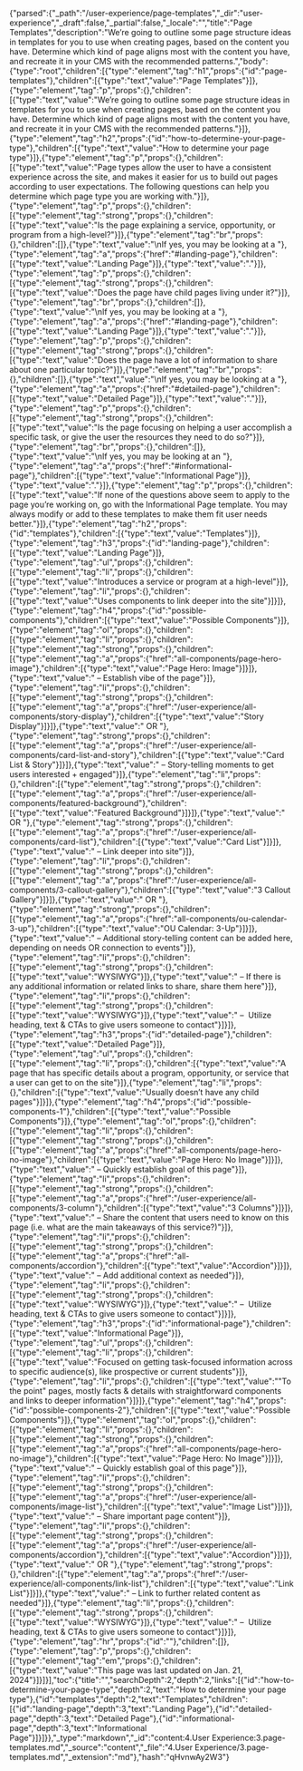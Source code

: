 {"parsed":{"_path":"/user-experience/page-templates","_dir":"user-experience","_draft":false,"_partial":false,"_locale":"","title":"Page Templates","description":"We’re going to outline some page structure ideas in templates for you to use when creating pages, based on the content you have. Determine which kind of page aligns most with the content you have, and recreate it in your CMS with the recommended patterns.","body":{"type":"root","children":[{"type":"element","tag":"h1","props":{"id":"page-templates"},"children":[{"type":"text","value":"Page Templates"}]},{"type":"element","tag":"p","props":{},"children":[{"type":"text","value":"We’re going to outline some page structure ideas in templates for you to use when creating pages, based on the content you have. Determine which kind of page aligns most with the content you have, and recreate it in your CMS with the recommended patterns."}]},{"type":"element","tag":"h2","props":{"id":"how-to-determine-your-page-type"},"children":[{"type":"text","value":"How to determine your page type"}]},{"type":"element","tag":"p","props":{},"children":[{"type":"text","value":"Page types allow the user to have a consistent experience across the site, and makes it easier for us to build out pages according to user expectations. The following questions can help you determine which page type you are working with."}]},{"type":"element","tag":"p","props":{},"children":[{"type":"element","tag":"strong","props":{},"children":[{"type":"text","value":"Is the page explaining a service, opportunity, or program from a high-level?"}]},{"type":"element","tag":"br","props":{},"children":[]},{"type":"text","value":"\nIf yes, you may be looking at a "},{"type":"element","tag":"a","props":{"href":"#landing-page"},"children":[{"type":"text","value":"Landing Page"}]},{"type":"text","value":"."}]},{"type":"element","tag":"p","props":{},"children":[{"type":"element","tag":"strong","props":{},"children":[{"type":"text","value":"Does the page have child pages living under it?"}]},{"type":"element","tag":"br","props":{},"children":[]},{"type":"text","value":"\nIf yes, you may be looking at a "},{"type":"element","tag":"a","props":{"href":"#landing-page"},"children":[{"type":"text","value":"Landing Page"}]},{"type":"text","value":"."}]},{"type":"element","tag":"p","props":{},"children":[{"type":"element","tag":"strong","props":{},"children":[{"type":"text","value":"Does the page have a lot of information to share about one particular topic?"}]},{"type":"element","tag":"br","props":{},"children":[]},{"type":"text","value":"\nIf yes, you may be looking at a "},{"type":"element","tag":"a","props":{"href":"#detailed-page"},"children":[{"type":"text","value":"Detailed Page"}]},{"type":"text","value":"."}]},{"type":"element","tag":"p","props":{},"children":[{"type":"element","tag":"strong","props":{},"children":[{"type":"text","value":"Is the page focusing on helping a user accomplish a specific task, or give the user the resources they need to do so?"}]},{"type":"element","tag":"br","props":{},"children":[]},{"type":"text","value":"\nIf yes, you may be looking at an "},{"type":"element","tag":"a","props":{"href":"#informational-page"},"children":[{"type":"text","value":"Informational Page"}]},{"type":"text","value":"."}]},{"type":"element","tag":"p","props":{},"children":[{"type":"text","value":"If none of the questions above seem to apply to the page you’re working on, go with the Informational Page template. You may always modify or add to these templates to make them fit user needs better."}]},{"type":"element","tag":"h2","props":{"id":"templates"},"children":[{"type":"text","value":"Templates"}]},{"type":"element","tag":"h3","props":{"id":"landing-page"},"children":[{"type":"text","value":"Landing Page"}]},{"type":"element","tag":"ul","props":{},"children":[{"type":"element","tag":"li","props":{},"children":[{"type":"text","value":"Introduces a service or program at a high-level"}]},{"type":"element","tag":"li","props":{},"children":[{"type":"text","value":"Uses components to link deeper into the site"}]}]},{"type":"element","tag":"h4","props":{"id":"possible-components"},"children":[{"type":"text","value":"Possible Components"}]},{"type":"element","tag":"ol","props":{},"children":[{"type":"element","tag":"li","props":{},"children":[{"type":"element","tag":"strong","props":{},"children":[{"type":"element","tag":"a","props":{"href":"all-components/page-hero-image"},"children":[{"type":"text","value":"Page Hero: Image"}]}]},{"type":"text","value":" – Establish vibe of the page"}]},{"type":"element","tag":"li","props":{},"children":[{"type":"element","tag":"strong","props":{},"children":[{"type":"element","tag":"a","props":{"href":"/user-experience/all-components/story-display"},"children":[{"type":"text","value":"Story Display"}]}]},{"type":"text","value":" OR "},{"type":"element","tag":"strong","props":{},"children":[{"type":"element","tag":"a","props":{"href":"/user-experience/all-components/card-list-and-story"},"children":[{"type":"text","value":"Card List & Story"}]}]},{"type":"text","value":" – Story-telling moments to get users interested + engaged"}]},{"type":"element","tag":"li","props":{},"children":[{"type":"element","tag":"strong","props":{},"children":[{"type":"element","tag":"a","props":{"href":"/user-experience/all-components/featured-background"},"children":[{"type":"text","value":"Featured Background"}]}]},{"type":"text","value":" OR "},{"type":"element","tag":"strong","props":{},"children":[{"type":"element","tag":"a","props":{"href":"/user-experience/all-components/card-list"},"children":[{"type":"text","value":"Card List"}]}]},{"type":"text","value":" – Link deeper into site"}]},{"type":"element","tag":"li","props":{},"children":[{"type":"element","tag":"strong","props":{},"children":[{"type":"element","tag":"a","props":{"href":"/user-experience/all-components/3-callout-gallery"},"children":[{"type":"text","value":"3 Callout Gallery"}]}]},{"type":"text","value":" OR "},{"type":"element","tag":"strong","props":{},"children":[{"type":"element","tag":"a","props":{"href":"all-components/ou-calendar-3-up"},"children":[{"type":"text","value":"OU Calendar: 3-Up"}]}]},{"type":"text","value":" – Additional story-telling content can be added here, depending on needs OR connection to events"}]},{"type":"element","tag":"li","props":{},"children":[{"type":"element","tag":"strong","props":{},"children":[{"type":"text","value":"WYSIWYG"}]},{"type":"text","value":" – If there is any additional information or related links to share, share them here"}]},{"type":"element","tag":"li","props":{},"children":[{"type":"element","tag":"strong","props":{},"children":[{"type":"text","value":"WYSIWYG"}]},{"type":"text","value":" –  Utilize heading, text & CTAs to give users someone to contact"}]}]},{"type":"element","tag":"h3","props":{"id":"detailed-page"},"children":[{"type":"text","value":"Detailed Page"}]},{"type":"element","tag":"ul","props":{},"children":[{"type":"element","tag":"li","props":{},"children":[{"type":"text","value":"A page that has specific details about a program, opportunity, or service that a user can get to on the site"}]},{"type":"element","tag":"li","props":{},"children":[{"type":"text","value":"Usually doesn’t have any child pages"}]}]},{"type":"element","tag":"h4","props":{"id":"possible-components-1"},"children":[{"type":"text","value":"Possible Components"}]},{"type":"element","tag":"ol","props":{},"children":[{"type":"element","tag":"li","props":{},"children":[{"type":"element","tag":"strong","props":{},"children":[{"type":"element","tag":"a","props":{"href":"all-components/page-hero-no-image"},"children":[{"type":"text","value":"Page Hero: No Image"}]}]},{"type":"text","value":" – Quickly establish goal of this page"}]},{"type":"element","tag":"li","props":{},"children":[{"type":"element","tag":"strong","props":{},"children":[{"type":"element","tag":"a","props":{"href":"/user-experience/all-components/3-column"},"children":[{"type":"text","value":"3 Columns"}]}]},{"type":"text","value":" – Share the content that users need to know on this page (i.e. what are the main takeaways of this service?)"}]},{"type":"element","tag":"li","props":{},"children":[{"type":"element","tag":"strong","props":{},"children":[{"type":"element","tag":"a","props":{"href":"all-components/accordion"},"children":[{"type":"text","value":"Accordion"}]}]},{"type":"text","value":" – Add additional context as needed"}]},{"type":"element","tag":"li","props":{},"children":[{"type":"element","tag":"strong","props":{},"children":[{"type":"text","value":"WYSIWYG"}]},{"type":"text","value":" –  Utilize heading, text & CTAs to give users someone to contact"}]}]},{"type":"element","tag":"h3","props":{"id":"informational-page"},"children":[{"type":"text","value":"Informational Page"}]},{"type":"element","tag":"ul","props":{},"children":[{"type":"element","tag":"li","props":{},"children":[{"type":"text","value":"Focused on getting task-focused information across to specific audience(s), like prospective or current students"}]},{"type":"element","tag":"li","props":{},"children":[{"type":"text","value":"\"To the point\" pages, mostly facts & details with straightforward components and links to deeper information"}]}]},{"type":"element","tag":"h4","props":{"id":"possible-components-2"},"children":[{"type":"text","value":"Possible Components"}]},{"type":"element","tag":"ol","props":{},"children":[{"type":"element","tag":"li","props":{},"children":[{"type":"element","tag":"strong","props":{},"children":[{"type":"element","tag":"a","props":{"href":"all-components/page-hero-no-image"},"children":[{"type":"text","value":"Page Hero: No Image"}]}]},{"type":"text","value":" – Quickly establish goal of this page"}]},{"type":"element","tag":"li","props":{},"children":[{"type":"element","tag":"strong","props":{},"children":[{"type":"element","tag":"a","props":{"href":"/user-experience/all-components/image-list"},"children":[{"type":"text","value":"Image List"}]}]},{"type":"text","value":" – Share important page content"}]},{"type":"element","tag":"li","props":{},"children":[{"type":"element","tag":"strong","props":{},"children":[{"type":"element","tag":"a","props":{"href":"/user-experience/all-components/accordion"},"children":[{"type":"text","value":"Accordion"}]}]},{"type":"text","value":" OR "},{"type":"element","tag":"strong","props":{},"children":[{"type":"element","tag":"a","props":{"href":"/user-experience/all-components/link-list"},"children":[{"type":"text","value":"Link List"}]}]},{"type":"text","value":"  – Link to further related content as needed"}]},{"type":"element","tag":"li","props":{},"children":[{"type":"element","tag":"strong","props":{},"children":[{"type":"text","value":"WYSIWYG"}]},{"type":"text","value":" –  Utilize heading, text & CTAs to give users someone to contact"}]}]},{"type":"element","tag":"hr","props":{"id":""},"children":[]},{"type":"element","tag":"p","props":{},"children":[{"type":"element","tag":"em","props":{},"children":[{"type":"text","value":"This page was last updated on Jan. 21, 2024"}]}]}],"toc":{"title":"","searchDepth":2,"depth":2,"links":[{"id":"how-to-determine-your-page-type","depth":2,"text":"How to determine your page type"},{"id":"templates","depth":2,"text":"Templates","children":[{"id":"landing-page","depth":3,"text":"Landing Page"},{"id":"detailed-page","depth":3,"text":"Detailed Page"},{"id":"informational-page","depth":3,"text":"Informational Page"}]}]}},"_type":"markdown","_id":"content:4.User Experience:3.page-templates.md","_source":"content","_file":"4.User Experience/3.page-templates.md","_extension":"md"},"hash":"qHvnwAy2W3"}